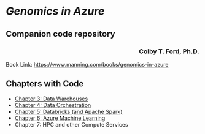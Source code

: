# _Genomics in Azure_

## Companion code repository

<h3 align = "right">Colby T. Ford, Ph.D.</h3>

Book Link: https://www.manning.com/books/genomics-in-azure




## Chapters with Code
- [Chapter 3: Data Warehouses](03_data_warehouses)
- [Chapter 4: Data Orchestration](04_data_orchestration)
- [Chapter 5: Databricks (and Apache Spark)](05_databricks)
- [Chapter 6: Azure Machine Learning](06_amls)
- Chapter 7: HPC and other Compute Services
